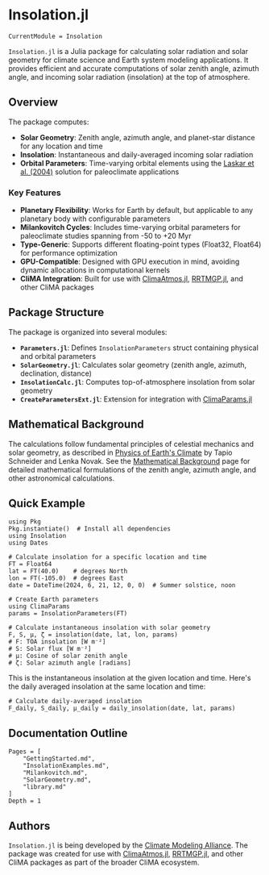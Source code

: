 # Insolation.jl

```@meta
CurrentModule = Insolation
```

`Insolation.jl` is a Julia package for calculating solar radiation and solar geometry for climate science and Earth system modeling applications. It provides efficient and accurate computations of solar zenith angle, azimuth angle, and incoming solar radiation (insolation) at the top of atmosphere.

## Overview

The package computes:
- **Solar Geometry**: Zenith angle, azimuth angle, and planet-star distance for any location and time
- **Insolation**: Instantaneous and daily-averaged incoming solar radiation
- **Orbital Parameters**: Time-varying orbital elements using the [Laskar et al. (2004)](https://doi.org/10.1051/0004-6361:20041335) solution for paleoclimate applications

### Key Features

- **Planetary Flexibility**: Works for Earth by default, but applicable to any planetary body with configurable parameters
- **Milankovitch Cycles**: Includes time-varying orbital parameters for paleoclimate studies spanning from -50 to +20 Myr
- **Type-Generic**: Supports different floating-point types (Float32, Float64) for performance optimization
- **GPU-Compatible**: Designed with GPU execution in mind, avoiding dynamic allocations in computational kernels
- **CliMA Integration**: Built for use with [ClimaAtmos.jl](https://github.com/CliMA/ClimaAtmos.jl), [RRTMGP.jl](https://github.com/CliMA/RRTMGP.jl), and other CliMA packages

## Package Structure

The package is organized into several modules:

- **`Parameters.jl`**: Defines `InsolationParameters` struct containing physical and orbital parameters
- **`SolarGeometry.jl`**: Calculates solar geometry (zenith angle, azimuth, declination, distance)
- **`InsolationCalc.jl`**: Computes top-of-atmosphere insolation from solar geometry
- **`CreateParametersExt.jl`**: Extension for integration with [ClimaParams.jl](https://github.com/CliMA/ClimaParams.jl)

## Mathematical Background

The calculations follow fundamental principles of celestial mechanics and solar geometry, as described in [Physics of Earth's Climate](https://climate-dynamics.org/wp-content/uploads/2017/04/Climate_Book.pdf) by Tapio Schneider and Lenka Novak. See the [Mathematical Background](SolarGeometry.md) page for detailed mathematical formulations of the zenith angle, azimuth angle, and other astronomical calculations. 

## Quick Example

```@example quick
using Pkg
Pkg.instantiate()  # Install all dependencies
using Insolation   
using Dates

# Calculate insolation for a specific location and time
FT = Float64
lat = FT(40.0)    # degrees North
lon = FT(-105.0)  # degrees East
date = DateTime(2024, 6, 21, 12, 0, 0)  # Summer solstice, noon

# Create Earth parameters
using ClimaParams
params = InsolationParameters(FT)

# Calculate instantaneous insolation with solar geometry
F, S, μ, ζ = insolation(date, lat, lon, params)
# F: TOA insolation [W m⁻²]
# S: Solar flux [W m⁻²]  
# μ: Cosine of solar zenith angle
# ζ: Solar azimuth angle [radians]
```
This is the instantaneous insolation at the given location and time. Here's the daily averaged insolation at the same location and time:
```@example quick
# Calculate daily-averaged insolation
F_daily, S_daily, μ_daily = daily_insolation(date, lat, params)
```

## Documentation Outline

```@contents
Pages = [
    "GettingStarted.md",
    "InsolationExamples.md",
    "Milankovitch.md",
    "SolarGeometry.md",
    "library.md"
]
Depth = 1
```

## Authors

`Insolation.jl` is being developed by the [Climate Modeling Alliance](https://clima.caltech.edu). The package was created for use with [ClimaAtmos.jl](https://github.com/CliMA/ClimaAtmos.jl), [RRTMGP.jl](https://github.com/CliMA/RRTMGP.jl), and other CliMA packages as part of the broader CliMA ecosystem.